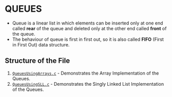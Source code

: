 # QUEUES
* Queue is a linear list in which elements can be inserted only at one end called **rear** of the queue and deleted only at the other end called **front** of the queue.
* The behaviour of queue is first in first out, so it is also called **FIFO** (First in First Out) data structure.

## Structure of the File
1. [`QueuesUsingArrays.c`](https://github.com/fromjyce/DSA-in-C/blob/main/Queues/QueuesUsingArrays.c) - Demonstrates the Array Implementation of the Queues.
2. [`QueuesUsingSLL.c`](https://github.com/fromjyce/DSA-in-C/blob/main/Queues/QueuesUsingSLL.c) - Demonstrates the Singly Linked List Implementation of the Queues.
